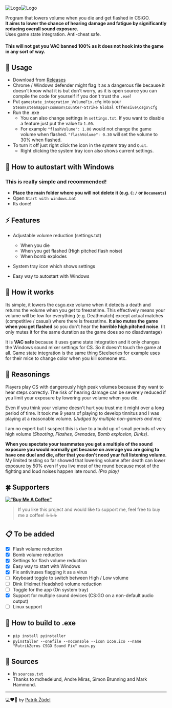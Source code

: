 <img src="https://raw.githubusercontent.com/patrikzudel/PatrikZeros-CSGO-Sound-Fix/main/LogoLight.png?sanitize=true#gh-dark-mode-only" alt="Logo"><img src="https://raw.githubusercontent.com/patrikzudel/PatrikZeros-CSGO-Sound-Fix/main/LogoDark.png?sanitize=true#gh-light-mode-only" alt="Logo">

Program that lowers volume when you die and get flashed in CS:GO.  
**It aims to lower the chance of hearing damage and fatigue by significantly reducing overall sound exposure.**  
Uses game state integration. Anti-cheat safe. 

  #### This will not get you VAC banned 100%  as it does not hook into the game in any sort of way.

  ## 📖 Usage
  - Download from [Releases](https://github.com/patrikzudel/PatrikZeros-CSGO-Sound-Fix/releases/)
  - Chrome / Windows defender might flag it as a dangerous file because it doesn't know what it is but don't worry, as it is open source you can compile the code for yourself if you don't trust the `.exe`!
  - Put `gamestate_integration_VolumeFix.cfg` into your `Steam\steamapps\common\Counter-Strike Global Offensive\csgo\cfg`
  - Run the .exe
    - You can also change settings in `settings.txt`. If you want to disable a feature just put the value to `1.00`. 
    - For example `"flashVolume": 1.00` would not change the game volume when flashed. `"flashVolume": 0.30` will set the volume to 30% when flashed.
  - To turn it off just right click the icon in the system tray and `Quit`.
    - Right clicking the system tray icon also shows current settings.


  ## 🎯 How to autostart with Windows
### This is really simple and recommended!

  - **Place the main folder where you will not delete it (e.g. `C:/` or `Documents`)**
  - Open `Start with windows.bat`
  - Its done!

## ⚡ Features
- Adjustable volume reduction (settings.txt)
  - When you die
  - When you get flashed (High pitched flash noise)
  - When bomb explodes
  
- System tray icon which shows settings

- Easy way to autostart with Windows

## 📖 How it works

Its simple, it lowers the csgo.exe volume when it detects a death and returns the volume when you get to freezetime. 
This effectively means your volume will be low for everything (e.g. Deathmatch) except actual matches (competitive / casual) where there is freezetime. **It also mutes the game when you get flashed** so you don't hear the **horrible high pitched noise**. (It only mutes it for the same duration as the game does so no disadvantage)

It is **VAC safe** because it uses game state integration and it only changes the Windows sound mixer settings for CS. So it doesn't touch the game at all. Game state integration is the same thing Steelseries for example uses for their mice to change color when you kill someone etc.

  ## 💬 Reasonings
  Players play CS with dangerously high peak volumes because they want to hear steps correctly. The risk of hearing damage can be severely reduced if you limit your exposure by lowering your volume when you die. 

  Even if you think your volume doesn't hurt you trust me it might over a long period of time. It took me 9 years of playing to develop tinnitus and I was playing at a reasonable volume. *(Judged by multiple non-gamers and me)* 

  I am no expert but I suspect this is due to a build up of small periods of very high volume *(Shooting, Flashes, Grenades, Bomb explosion, Dinks)*. 

**When you spectate your teammates you get a multiple of the sound exposure you would normally get because on average you are going to have one duel and die, after that you don't need your full listening volume.**
My limited testing so far showed that lowering volume after death can lower exposure by 50% even if you live most of the round because most of the fighting and loud noises happen late round. *(Pro play)*

## 🍀 Supporters

**[!["Buy Me A Coffee"](https://www.buymeacoffee.com/assets/img/custom_images/orange_img.png)](https://www.buymeacoffee.com/patrikzero)**
> If you like this project and would like to support me, feel free to buy me a coffee! ☕☕☕

  ## 📋 To be added

  - [x] Flash volume reduction
  - [x] Bomb volume reduction
  - [x] Settings for flash volume reduction
  - [x] Easy way to start with Windows
  - [x] Fix antiviruses flagging it as a virus
  - [ ] Keyboard toggle to switch between High / Low volume
  - [ ] Dink (Helmet Headshot) volume reduction
  - [ ] Toggle for the app (On system tray)
  - [x] Support for multiple sound devices (CS:GO on a non-default audio output)
  - [ ] Linux support

  ## 📃 How to build to .exe
  - `pip install pyinstaller`
  - `pyinstaller --onefile --noconsole --icon Icon.ico --name "PatrikZeros CSGO Sound Fix" main.py`

## 📃 Sources
- In `sources.txt`
- Thanks to mdhedelund, Andre Miras, Simon Brunning and Mark Hammond.

---

💻❤🍲 by [Patrik Žúdel](https://twitter.com/PatrikZero)
